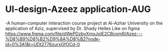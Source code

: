# UI-design-Azeez application-AUG
-A human-computer interaction course project at Al-Azhar University on the application of Aziz, supervised by Dr. Shady Helles
Like on figma
https://www.figma.com/file/dWePDzbyXmxJolE2CBcpmR/Azez---%D8%B9%D8%B2%D9%8A%D8%B2?node-id=0%3A1&t=UDt2776zurxGfOCd-0
